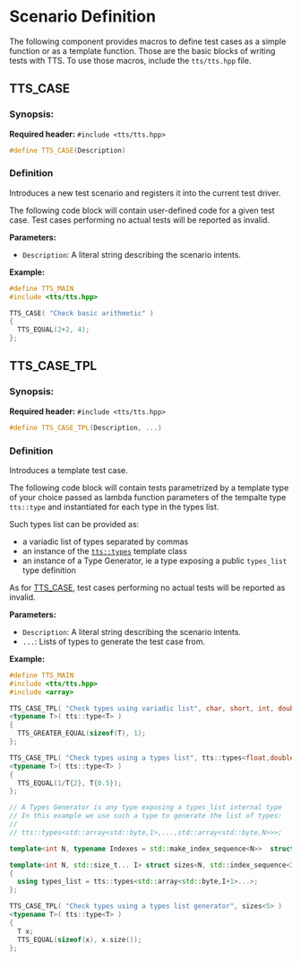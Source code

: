 # Scenario Definition
The following component provides macros to define test cases as a simple function or as a template
function. Those are the basic blocks of writing tests with TTS. To use those macros, include the `tts/tts.hpp` file.

## TTS_CASE

### Synopsis:
**Required header:** `#include <tts/tts.hpp>`
~~~~~~~~~~~~~~~~~~~~~~~~~~~~~~~~~~~~~~~~ c++
#define TTS_CASE(Description)
~~~~~~~~~~~~~~~~~~~~~~~~~~~~~~~~~~~~~~~~

### Definition
Introduces a new test scenario and registers it into the current test driver.

The following code block will contain user-defined code for a given test case. Test cases performing no actual tests will be reported as invalid.

**Parameters:**
  - `Description`: A literal string describing the scenario intents.

**Example:**

~~~~~~~~~~~~~~~~~~~~~~~~~~~~~~~~~~~~~~~~ c++
#define TTS_MAIN
#include <tts/tts.hpp>

TTS_CASE( "Check basic arithmetic" )
{
  TTS_EQUAL(2+2, 4);
};
~~~~~~~~~~~~~~~~~~~~~~~~~~~~~~~~~~~~~~~~

## TTS_CASE_TPL

### Synopsis:
**Required header:** `#include <tts/tts.hpp>`
~~~~~~~~~~~~~~~~~~~~~~~~~~~~~~~~~~~~~~~~ c++
#define TTS_CASE_TPL(Description, ...)
~~~~~~~~~~~~~~~~~~~~~~~~~~~~~~~~~~~~~~~~

### Definition
Introduces a template test case.

The following code block will contain tests parametrized by a template type of your choice passed as lambda function parameters of the tempalte type `tts::type` and instantiated for each type in the types list.

Such types list can be provided as:
  + a variadic list of types separated by commas
  + an instance of the [`tts::types`]() template class
  + an instance of a Type Generator, ie a type exposing a public `types_list` type definition

As for [TTS_CASE](#tts_case), test cases performing no actual tests will be reported as invalid.

**Parameters:**
  + `Description`: A literal string describing the scenario intents.
  + `...`: Lists of types to generate the test case from.

**Example:**

~~~~~~~~~~~~~~~~~~~~~~~~~~~~~~~~~~~~~~~~ c++
#define TTS_MAIN
#include <tts/tts.hpp>
#include <array>

TTS_CASE_TPL( "Check types using variadic list", char, short, int, double, void* )
<typename T>( tts::type<T> )
{
  TTS_GREATER_EQUAL(sizeof(T), 1);
};

TTS_CASE_TPL( "Check types using a types list", tts::types<float,double> )
<typename T>( tts::type<T> )
{
  TTS_EQUAL(1/T{2}, T{0.5});
};

// A Types Generator is any type exposing a types_list internal type
// In this example we use such a type to generate the list of types:
//
// tts::types<std::array<std::byte,1>,...,std::array<std::byte,N>>>;

template<int N, typename Indexes = std::make_index_sequence<N>>  struct sizes;

template<int N, std::size_t... I> struct sizes<N, std::index_sequence<I...>>
{
  using types_list = tts::types<std::array<std::byte,I+1>...>;
};

TTS_CASE_TPL( "Check types using a types list generator", sizes<5> )
<typename T>( tts::type<T> )
{
  T x;
  TTS_EQUAL(sizeof(x), x.size());
};
~~~~~~~~~~~~~~~~~~~~~~~~~~~~~~~~~~~~~~~~
